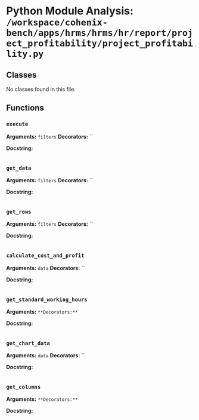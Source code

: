 # Python Module Analysis: `/workspace/cohenix-bench/apps/hrms/hrms/hr/report/project_profitability/project_profitability.py`

## Classes

No classes found in this file.


## Functions

### `execute`
**Arguments:** `filters`
**Decorators:** ``

**Docstring:**
```

```
### `get_data`
**Arguments:** `filters`
**Decorators:** ``

**Docstring:**
```

```
### `get_rows`
**Arguments:** `filters`
**Decorators:** ``

**Docstring:**
```

```
### `calculate_cost_and_profit`
**Arguments:** `data`
**Decorators:** ``

**Docstring:**
```

```
### `get_standard_working_hours`
**Arguments:** ``
**Decorators:** ``

**Docstring:**
```

```
### `get_chart_data`
**Arguments:** `data`
**Decorators:** ``

**Docstring:**
```

```
### `get_columns`
**Arguments:** ``
**Decorators:** ``

**Docstring:**
```

```

